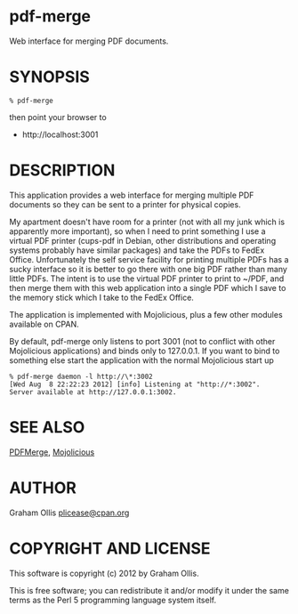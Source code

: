 # pdf-merge

Web interface for merging PDF documents.

# SYNOPSIS

    % pdf-merge

then point your browser to

- http://localhost:3001

# DESCRIPTION

This application provides a web interface for merging multiple
PDF documents so they can be sent to a printer for physical
copies.

My apartment doesn't have room for a printer (not with all my
junk which is apparently more important), so when I need to print
something I use a virtual PDF printer (cups-pdf in Debian, other
distributions and operating systems probably have similar packages)
and take the PDFs to FedEx Office.  Unfortunately the self service
facility for printing multiple PDFs has a sucky interface so it
is better to go there with one big PDF rather than many little
PDFs.  The intent is to use the virtual PDF printer to print to
~/PDF, and then merge them with this web application into a single
PDF which I save to the memory stick which I take to the FedEx
Office.

The application is implemented with  Mojolicious, plus a few other
modules available on CPAN.

By default, pdf-merge only listens to port 3001 (not to conflict
with other Mojolicious applications) and binds only to 127.0.0.1.
If you want to bind to something else start the application with
the normal Mojolicious start up

    % pdf-merge daemon -l http://\*:3002
    [Wed Aug  8 22:22:23 2012] [info] Listening at "http://*:3002".
    Server available at http://127.0.0.1:3002.

# SEE ALSO

[PDFMerge](https://metacpan.org/pod/PDFMerge), [Mojolicious](https://metacpan.org/pod/Mojolicious)

# AUTHOR

Graham Ollis <plicease@cpan.org>

# COPYRIGHT AND LICENSE

This software is copyright (c) 2012 by Graham Ollis.

This is free software; you can redistribute it and/or modify it under
the same terms as the Perl 5 programming language system itself.
